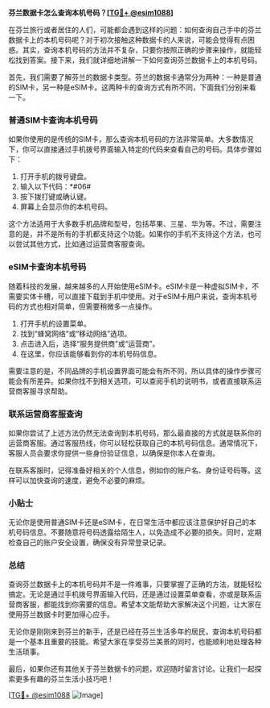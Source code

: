 **芬兰数据卡怎么查询本机号码？[[TG💪+ @esim1088](https://t.me/s/esim1088)]**

在芬兰旅行或者居住的人们，可能都会遇到这样的问题：如何查询自己手中的芬兰数据卡上的本机号码呢？对于初次接触这种数据卡的人来说，可能会觉得有点困惑。其实，查询本机号码的方法并不复杂，只要你按照正确的步骤来操作，就能轻松找到答案。接下来，我们就详细地讲解一下如何查询芬兰数据卡上的本机号码。

首先，我们需要了解芬兰的数据卡类型。芬兰的数据卡通常分为两种：一种是普通的SIM卡，另一种是eSIM卡。这两种卡的查询方式有所不同，下面我们分别来看一下。

### 普通SIM卡查询本机号码

如果你使用的是传统的SIM卡，那么查询本机号码的方法非常简单。大多数情况下，你可以直接通过手机拨号界面输入特定的代码来查看自己的号码。具体步骤如下：

1. 打开手机的拨号键盘。
2. 输入以下代码：*#06#
3. 按下拨打键或确认键。
4. 屏幕上会显示你的本机号码。

这个方法适用于大多数手机品牌和型号，包括苹果、三星、华为等。不过，需要注意的是，并不是所有的手机都支持这个功能。如果你的手机不支持这个方法，也可以尝试其他方式，比如通过运营商客服查询。

### eSIM卡查询本机号码

随着科技的发展，越来越多的人开始使用eSIM卡。eSIM卡是一种虚拟SIM卡，不需要实体卡槽，可以直接下载到手机中使用。对于eSIM卡用户来说，查询本机号码的方式也相对简单，但需要稍微多一点操作。

1. 打开手机的设置菜单。
2. 找到“蜂窝网络”或“移动网络”选项。
3. 点击进入后，选择“服务提供商”或“运营商”。
4. 在这里，你应该能够看到你的本机号码信息。

需要注意的是，不同品牌的手机设置界面可能会有所不同，所以具体的操作步骤可能会有所差异。如果你找不到相关选项，可以查阅手机的说明书，或者直接联系运营商客服寻求帮助。

### 联系运营商客服查询

如果你尝试了上述方法仍然无法查询到本机号码，那么最直接的方式就是联系你的运营商客服。通过客服热线，你可以轻松获取自己的本机号码信息。通常情况下，客服人员会要求你提供一些身份验证信息，以确保是你本人在查询。

在联系客服时，记得准备好相关的个人信息，例如你的账户名、身份证号码等。这样可以加快查询的速度，避免不必要的麻烦。

### 小贴士

无论你是使用普通SIM卡还是eSIM卡，在日常生活中都应该注意保护好自己的本机号码信息。不要随意将号码透露给陌生人，以免造成不必要的损失。同时，定期检查自己的账户安全设置，确保没有异常登录记录。

### 总结

查询芬兰数据卡上的本机号码并不是一件难事，只要掌握了正确的方法，就能轻松搞定。无论是通过手机拨号界面输入代码，还是通过设置菜单查看，亦或是联系运营商客服，都能找到你需要的信息。希望本文能帮助大家解决这个问题，让大家在使用芬兰数据卡时更加得心应手。

无论你是刚刚来到芬兰的新手，还是已经在芬兰生活多年的居民，查询本机号码都是一个基本且重要的技能。希望大家在享受芬兰美景的同时，也能顺利地处理各种生活琐事。

最后，如果你还有其他关于芬兰数据卡的问题，欢迎随时留言讨论。让我们一起探索更多有趣的芬兰生活小技巧吧！

[[TG💪+ @esim1088](https://t.me/s/esim1088) ![Image](https://i.postimg.cc/4NQfJmqS/Snipaste-2025-05-13-00-14-12.png)]